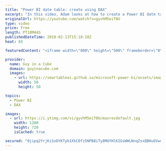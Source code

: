 ```yaml
---
title: "Power BI date table: create using DAX"
excerpt: "In this video, Adam looks at how to create a Power BI date table using DAX. The end result uses a combination of the GENERATE(), ROW() and CALENDARAUTO() DAX functions to create a calculated table resulting in a Power BI date table.  Using GENERATE and ROW instead of ADDCOLUMNS in DAX https://www.sqlbi.com/articles/using-generate-and-row-instead-of-addcolumns-in-dax/"
originalUrl: https://youtube.com/watch?v=gyvhM5eiT0U
type: video
price: Free
length: PT10M44S
publishedDateTime: 2018-02-13T15:18:28Z
heat: 65

featuredContent: "<iframe width=\"800\" height=\"500\" frameborder=\"0\" src=\"https://www.youtube.com/embed/gyvhM5eiT0U\" allow=\"accelerometer; autoplay; encrypted-media; gyroscope; picture-in-picture\" allowfullscreen></iframe>"

provider:
  name: Guy in a Cube
  domain: guyinacube.com
  images:
    - url: https://smartableai.github.io/microsoft-power-bi/assets/images/organizations/guyinacube.com-50x50.jpg
      width: 50
      height: 50

topics:
  - Power BI
  - DAX

images:
  - url: https://i.ytimg.com/vi/gyvhM5eiT0U/maxresdefault.jpg
    width: 1280
    height: 720
    isCached: true

secured: "0jipq2YrjKiSoDYKTyb1XkCDfz5NPB8iTy8MUYHlKIGsWWLNnqZsxQBHuGVwugpSMDSRNJgntKxxA6Oru2Zq1u3Gz29pIkHDrqvXfJCnSyCoS/+punjuCdtMvpCfuQWayU9HDlkfTiuYrZFbWMMvSFz5rOuYp34h9ns7F5Oj9rf+lKBp0xCmGOijxRi3FBTJ/PX3/f7s7LPtE4lYhGqboWp2S6aI+k507x4syK40/QeVguXHETsrvitJQx3WAxReZK9B1ByrVfOg3pHNBkG+Qpp8SUVqxfxdFXmvJEzyPLkuxVQ8FTPxDlDASNT3TJJYcODIVDHEQ83adyneGx8rakPKq712KVYJ1GR5C4PhKCnZXzAI/x339J3AYettIo5g0rilwQ60oXKMuT/XzDYqZu69jOt/mTRRL6mJgnK2iCp83SCq3Qcn2gMK8UdzdLY+;InI1HdrauYQZHOjL1PcnGg=="
---
```



